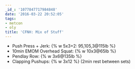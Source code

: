 ```yaml
---
_id_: '1077847717984848'
date: '2016-03-22 20:52:05'
tags:
- metcon
- oly
title: 'CFNH: Mix of Stuff'
---
```


- Push Press + Jerk: {% w 5x3+2: 95,105,3@115lb %}
- 10min EMOM Overhead Squat: {% w 10x3@65lb %}
- Pendlay Row: {% w 3x6@135lb %}
- Clapping Pushups: {% w 3x12 %} (2min rest between sets)
